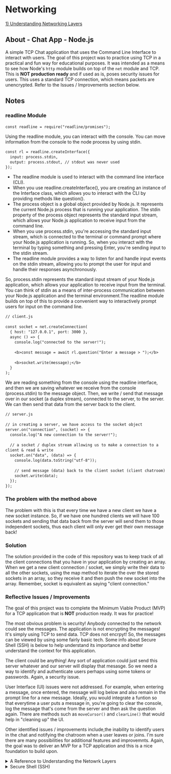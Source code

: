 # Networking

[1) Understanding Networking Layers](https://github.com/fabio-miguel/tcp-nodejs-networking)

## About - Chat App - Node.js

A simple TCP Chat application that uses the Command Line Interface to interact with users. The goal of this project was to practice using TCP in a practical and fun way for educational purposes. It was intended as a means to see how Node's `http` module builds on top of the `net` module and TCP. This is **NOT production ready** and if used as is, poses security issues for users. This uses a standard TCP connection, which means packets are unencrypted. Refer to the Issues / Improvements section below.

## Notes

### readline Module

`const readline = require("readline/promises");`

Using the readline module, you can interact with the console. You can move information from the console to the node process by using stdin.

```
const rl = readline.createInterface({
  input: process.stdin,
  output: process.stdout, // stdout was never used
});
```

- The readline module is used to interact with the command line interface (CLI).
- When you use readline.createInterface(), you are creating an instance of the Interface class, which allows you to interact with the CLI by providing methods like question().
- The process object is a global object provided by Node.js. It represents the current Node.js process that is running your application. The stdin property of the process object represents the standard input stream, which allows your Node.js application to receive input from the command line.
- When you use process.stdin, you're accessing the standard input stream, which is connected to the terminal or command prompt where your Node.js application is running. So, when you interact with the terminal by typing something and pressing Enter, you're sending input to the stdin stream.
- The readline module provides a way to listen for and handle input events on the stdin stream, allowing you to prompt the user for input and handle their responses asynchronously.

So, process.stdin represents the standard input stream of your Node.js application, which allows your application to receive input from the terminal. You can think of stdin as a means of inter-process communication between your Node.js application and the terminal environment.The readline module builds on top of this to provide a convenient way to interactively prompt users for input on the command line.

```
// client.js

const socket = net.createConnection(
  { host: "127.0.0.1", port: 3000 },
  async () => {
    console.log("connected to the server!");

    <b>const message = await rl.question("Enter a message > ");</b>

    <b>socket.write(message);</b>
  }
);
```

We are reading something from the console using the readline interface, and then we are saving whatever we receive from the console (process.stdin) to the message object. Then, we write / send that message over in our socket (a duplex stream), connected to the server, to the server. We can then send that data from the server back to the client.

```
// server.js

// in creating a server, we have access to the socket object
server.on("connection", (socket) => {
  console.log("A new connection to the server!");

  // a socket / duplex stream allowing us to make a connection to a client & read & write
  socket.on("data", (data) => {
    console.log(data.toString("utf-8"));

    // send message (data) back to the client socket (client chatroom)
    socket.write(data);
  });
});
```

### The problem with the method above

The problem with this is that every time we have a new client we have a new socket instance. So, if we have one hundred clients we will have 100 sockets and sending that data back from the server will send them to those independent sockets, thus each client will only ever get their own message back!

### Solution

The solution provided in the code of this repository was to keep track of all the client connections that you have in your application by creating an array. When we get a new client connection / socket, we simply write their data to all the other sockets, using the map method to iterate the over the stored sockets in an array, so they receive it and then push the new socket into the array. Remember, socket is equivalent as saying "client connection."

### Reflective Issues / Improvements

The goal of this project was to complete the Minimum Viable Product (MVP) for a TCP application that is **NOT** production ready. It was for practice!

The most obvious problem is security! Anybody connected to the network could see the messages. The application is not encrypting the messages! It's simply using TCP to send data. TCP does not encrpyt! So, the messages can be viewed by using some fairly basic tech. Some info about Secure Shell (SSH) is below to help understand its importance and better understand the context for this application.

The client could be anything! Any sort of application could just send this server whatever and our server will display that mesasge. So we need a way to identify and authenticate users perhaps using some tokens or passwords. Again, a security issue.

User Interface (UI) issues were not addressed. For example, when entering a message, once entered, the message will log below and also remain in the prompt line for a new message. Ideally, you would integrate a funtion so that everytime a user puts a message in, you're going to clear the console, log the message that's come from the server and then ask the question again. There are methods such as `moveCursor()` and `clearLine()` that would help in "cleaning up" the UI.

Other identified issues / improvements include,the inability to identify users in the chat and notifying the chatroom when a user leaves or joins. I'm sure there are many possibilities for additional features and improvemnts. Again, the goal was to deliver an MVP for a TCP application and this is a nice foundation to build upon.

<details>
<summary>A Reference to Understanding the Netowrk Layers</summary>

### Further Understanding the Application Layer

The upper most layer is the application layer. This application layer, in some models like the OSI model, can be further broken down into three separate layers. These would be \* _application_ _, _ _presentation_ \* and session.

Presentation simply means how you want to present the data. For instance, how to present headers and encrpytion. In other words, it is responsible for data translation and encryption. It ensures the data sent from the application layer of one machine can be read by the appliaction layer of another machine, regardless of different data representations. It handles tasks such as encryption, character encoding and compression.

The session layer manages the communcation between two hosts. It establishes and maintains interactions called seesions.

Essentialy, the application layer is what provides network services to end-users, presentation ensures data can be understood and session ensures reliable communication by managing the session.

</details>

<details>
<summary>Secure Shell (SSH)</summary>

### Secure Shell (SSH)

SSH first appeared in the mid 90's as a replacement way of connecting to a remote machine over the internet. Up until that time, the technologies available to connect to a remote machine like Telnet, RLogin, RSH etc worked fine, BUT they transmitted all the data in the clear over the network! So, if you logged into a remote machine, anyone with a packet sniffer between and the remote machine could see everything you weere doing there.

![Simple Network](images/oldNetworkPacketSniffer.png)

Now, when these protocols first appeared, that wasn's a problem because the machines were probably only networked within the computer department of a university or a company. So, the people who had access to do that probably worked there and wouldn't do that.

As machines got networked to other networks and the internet waas being built, if you had access to the network, well any network that the data was travelling over you could sniff the packets.

![Network to Network](images/networkToNetowork.png)

So, Tatu Ylönen, a Finnish professor, was concerned about this and developed the protocol SSH to encrypt the data so that you couldn't see what was being sent over. You could see the data that was being transmitted across, you could see how much data, the frequency of it, BUT you couldn't see what the data was! So, **SSH was developed as a way of encrpyting the connection between two machines.** However, it does a lot more than that.

The first thing that happens when you open up a TCP connection between two machines (note: it doesn't have to be a TCP connection), you've got a reliable connection between two machines, SSH is sending data over, and what SSH does is that it breaks the data down into a series of packets.

**Packet**

![Packet](images/sshPacket.png)

Of course, as with any packet transfer, these packets have a few headers at the beginning. Perhaps at the top you would have something that tells you how big the packet is (packet length), how much padding there is and then the data you want, called the payload. Then, you have the padding that follows that. So, what you are doing with each packet after the payload is adding padding. These are just random bytes that don't mean anything, but they force the encrption to make it harder to detect what's going on because you've got this random data in there. Lastly, you would have some sort of message authentication code. You can then apply compression, if you want, to the payload. So, you can compress the payload by using standard compression algorithms, such as zlib, to compress the data. Then, the whole of that packet (excluding the length) is then encrypted. The algorithms used for the encryption and for the message authentication code are selected by the server and the client. They are established at the beginning... which ones they offer and which they want to use. So, these vary from connection to connection. So the packet length is left unencrypted as we need to know how much data is coming.

**SSH Packet**

![SSH Packet](images/sshPacketEncryption.png)

At the other end, the server will decrpyt and then it knows its got the packet of data and can then piece it back together. So, on the server-side you do the opposite, decrpyt the packet, decompress the payload, and you can extract the data and sort of "stitch it back" together.

So, you have the unecrypted TCP connection. On top of that you have these packets that are encypted by the SSH protocol. On top of that, you then open a series of channels that you send the data over. This isn't to be confused with creating a new channel. This is actually creating a connection through these SSH packets.

</details>
